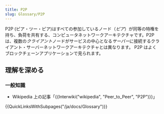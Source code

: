 ```yaml
---
title: P2P
slug: Glossary/P2P
---
```


P2P (ピア・ツー・ピア)はすべての参加しているノード（_ピア_）が同等の特権を持ち、負荷を共有する、コンピュータネットワークアーキテクチャです。P2P は、複数の*クライアント*ノードがサービスの中心となる*サーバー*に接続するクライアント・サーバーネットワークアーキテクチャとは異なります。 P2P はよくブロックチェーンアプリケーションで見られます。

## 理解を深める

### 一般知識

- Wikipedia 上の記事「{{Interwiki("wikipedia", "Peer_to_Peer", "P2P")}}」

{{QuickLinksWithSubpages("/ja/docs/Glossary")}}
